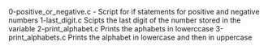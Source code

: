0-positive_or_negative.c - Script for if statements for positive and negative numbers
1-last_digit.c Scipts the last digit of the number stored in the variable 
2-print_alphabet.c Prints the aphabets in lowerccase
3-print_alphabets.c Prints the alphabet in lowercase and then in uppercase 

